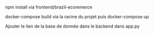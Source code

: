 npm install via frontend/brazil-ecommerce

docker-compose build via la racine du projet puis docker-compose up

Ajouter le lien de la base de donnée dans le backend dans app.py
